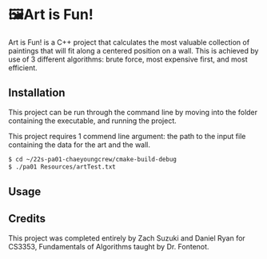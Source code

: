 # 🖼Art is Fun!

Art is Fun! is a C++ project that calculates the most valuable collection of paintings that will fit along a centered position on a wall. This is achieved by use of 3 different algorithms: brute force, most expensive first, and most efficient.

## Installation

This project can be run through the command line by moving into the folder containing the executable, and running the project.

This project requires 1 commend line argument: the path to the input file containing the data for the art and the wall.

```bash
$ cd ~/22s-pa01-chaeyoungcrew/cmake-build-debug
$ ./pa01 Resources/artTest.txt
```

## Usage

## Credits
This project was completed entirely by Zach Suzuki and Daniel Ryan for CS3353, Fundamentals of Algorithms taught by Dr. Fontenot.
